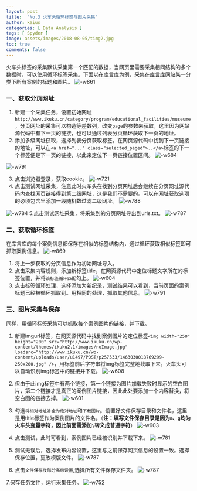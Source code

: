 ```yaml
---
layout: post
title:  "No.3 火车头循环标签与图片采集"
author: kaius
categories: [ Data Analysis ]
tags: [ Spyder ]
image: assets/images/2018-08-05/timg2.jpg
toc: true
comments: false
---
```


火车头标签的采集默认采集第一个匹配的数据，当网页里需要采集相同结构的多个数据时，可以使用循环标签采集。下面以[在库言库](http://www.ikuku.cn)为例，采集[在库言库](http://www.ikuku.cn)网站某一分类下所有案例的标题和图片。
![-w861]({{site.baseurl}}/assets/images/2018-08-06/15335385263427.jpg)


### 一、获取分页网址
1. 新建一个采集任务，设置初始网址`http://www.ikuku.cn/category/program/educational_facilities/museume`，分页网址的采集可以构造等差数列，改变`page`的参数来获取，这里因为网站源代码中有下一页的链接，也可以通过列表分页循环获取下一页的地址。
2. 添加多级网址获取，选择列表分页获取标签。在网页源代码中找到下一页链接的地址，可以在`<a href="..." class="selected_paged">..</a>`标签的下一个标签便是下一页的链接，以此来定位下一页链接位置区间。
![-w684]({{site.baseurl}}/assets/images/2018-08-06/15335178584384.jpg)

![-w791]({{site.baseurl}}/assets/images/2018-08-06/15335389382451.jpg)

3. 点击浏览器登录，获取cookie。
![-w721]({{site.baseurl}}/assets/images/2018-08-06/15335390950300.jpg)
4. 点击测试网址采集，注意此时火车头在找到分页网址后会继续在分页网址源代码内查找网页链接得到第二级网址，这是我们不需要的。可以在网址获取选项的必须包含里添加一段随机数过滤二级网址。
![-w788]({{site.baseurl}}/assets/images/2018-08-06/15335417344506.jpg)

![-w784]({{site.baseurl}}/assets/images/2018-08-06/15335395092334.jpg)
5.点击测试网址采集，将采集到的分页网址导出到urls.txt。
![-w787]({{site.baseurl}}/assets/images/2018-08-06/15335427003799.jpg)

### 二、获取循环标签
在库言库的每个案例信息都保存在相似的标签结构内，通过循环获取相似标签即可抓取案例信息。
![-w869]({{site.baseurl}}/assets/images/2018-08-06/15335430861214.jpg)
1. 将上一步获取的分页信息作为初始网址导入。
2. 点击采集内容规则，添加新标签title，在网页源代码中定位标题文字所在的标签位置，并将`该标签循环匹配`勾上。
![-w604]({{site.baseurl}}/assets/images/2018-08-06/15335434795330.jpg)
3. 点击标签循环处理，选择添加为新纪录，测试结果可以看到，当前页面的案例标题已经被循环抓取到。用相同的处理，抓取其他信息。
![-w791]({{site.baseurl}}/assets/images/2018-08-06/15335436887006.jpg)

### 三、图片采集与保存
同样，用循环标签采集可以抓取每个案例图片的链接，并下载。
1. 新建imgurl标签，在网页源代码中找到案例图片的定位标签`<img width="250" height="200" src="http://www.ikuku.cn/wp-content/themes/ikuku2.1/images/noImage.jpg" loadsrc="http://www.ikuku.cn/wp-content/uploads/user/u1497/POST/p257533/1463030018769299-250x200.jpg" />`，用<img>标签前后字符串将img标签完整地截取下来，火车头可以自动识别img标签中的链接并下载。
![-w608]({{site.baseurl}}/assets/images/2018-08-06/15335500309337.jpg)
2. 但由于此img标签中有两个链接，第一个链接为图片加载失败时显示的空白图片，第二个链接才是真正的案例图片链接，因此此处要添加一个内容替换，将空白图的链接去掉。
![-w601]({{site.baseurl}}/assets/images/2018-08-06/15335502268359.jpg)

3. 勾选`将相对地址补全为绝对地址`和`下载图片`。设置好文件保存目录和文件名，这里是用title标签作为案例图片的文件名。（**注：填写文件保存目录是因为`m`、`g`均为火车头变量字符，因此前面需添加`\`转义成普通字符**）
![-w603]({{site.baseurl}}/assets/images/2018-08-06/15335502680735.jpg)
4. 点击测试，此时可看到，案例图片已经被识别并下载下来。
![-w781]({{site.baseurl}}/assets/images/2018-08-06/15335503441053.jpg)



5. 测试无误后，选择发布内容设置，这里与之前保存网页信息的设置一致。选择保存位置，更改模版文件。
![-w787]({{site.baseurl}}/assets/images/2018-08-06/15335457007267.jpg)

6. 点击`文件保存及部分高级设置`,选择所有文件保存文件夹。
![-w787]({{site.baseurl}}/assets/images/2018-08-06/15335504482405.jpg)

7.保存任务文件，运行采集任务。
![-w752]({{site.baseurl}}/assets/images/2018-08-06/15335507323021.jpg)


